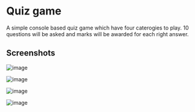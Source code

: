 
# Quiz game

A simple console based quiz game which have four caterogies to play.
10 questions will be asked and marks will be awarded for each right answer.




## Screenshots

![image](https://user-images.githubusercontent.com/91392766/151710184-cd607924-2932-402f-a330-009a398ad62a.png)

![image](https://user-images.githubusercontent.com/91392766/151710194-4912d81b-a283-4082-9c27-ab7f4f76e0da.png)

![image](https://user-images.githubusercontent.com/91392766/151710204-f8a6b262-0f74-4459-9567-e21e6e046016.png)

![image](https://user-images.githubusercontent.com/91392766/151710215-861bf519-0b3a-469d-82fd-c6f57c3b1784.png)